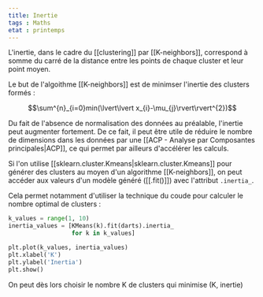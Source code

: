 ```yaml
---
title: Inertie
tags : Maths
etat : printemps
---
```


L'inertie, dans le cadre du [[clustering]] par [[K-neighbors]], correspond à somme du carré de la distance entre les points de chaque cluster et leur point moyen.

Le but de l'algoithme [[K-neighbors]] est de minimser l'inertie des clusters formés :

$$\sum^{n}_{i=0}min(\lvert\lvert x_{i}-\mu_{j}\rvert\rvert^{2})$$

Du fait de l'absence de normalisation des données au préalable, l'inertie peut augmenter fortement. De ce fait, il peut être utile de réduire le nombre de dimensions dans les données par une [[ACP - Analyse par Composantes principales\|ACP]], ce qui permet par ailleurs d'accélérer les calculs.

Si l'on utilise [[sklearn.cluster.Kmeans\|sklearn.cluster.Kmeans]] pour générer des clusters au moyen d'un algorithme [[K-neighbors]], on peut accéder aux valeurs d'un modèle généré ([[.fit()]]) avec l'attribut `.inertia_`.

Cela permet notamment d'utiliser la technique du coude pour calculer le nombre optimal de clusters :

```python
k_values = range(1, 10)
inertia_values = [KMeans(k).fit(darts).inertia_
                  for k in k_values]

plt.plot(k_values, inertia_values)
plt.xlabel('K')
plt.ylabel('Inertia')
plt.show()
````

On peut dès lors choisir le nombre K de clusters qui minimise (K, inertie)
